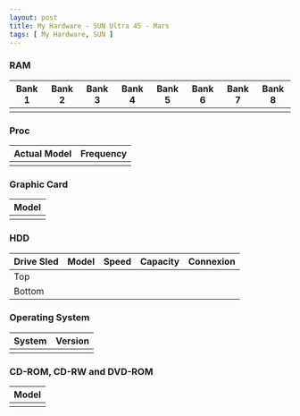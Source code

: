 ```yaml
---
layout: post
title: My Hardware - SUN Ultra 45 - Mars
tags: [ My Hardware, SUN ]
---
```

### RAM

|   Bank 1   |   Bank 2   |   Bank 3   |   Bank 4   |   Bank 5   |   Bank 6   |   Bank 7   |   Bank 8   |
|:----------:|:----------:|:----------:|:----------:|:----------:|:----------:|:----------:|:----------:|
|            |            |            |            |            |            |            |            |

### Proc

|   Actual Model   |   Frequency   |
|:-----------------|:--------------|
|                  |               |

### Graphic Card

|   Model     |
|:------------|
|             |

### HDD

|  Drive Sled  |   Model           |   Speed           |   Capacity        |   Connexion       |
|:-------------|:------------------|:------------------|:------------------|:------------------|
|   Top        |                   |                   |                   |                   |
|   Bottom     |                   |                   |                   |                   |

### Operating System

|   System   |   Version   |
|:----------:|:-----------:|
|            |             |

### CD-ROM, CD-RW and DVD-ROM

|   Model              |
|:---------------------|
|                      |
